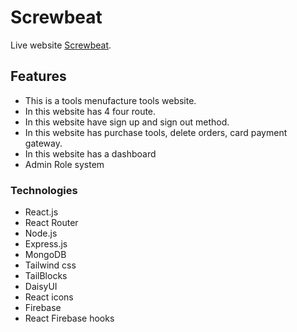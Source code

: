 # Screwbeat

Live website [Screwbeat](https://screwbeat-auth.web.app/).

## Features

* This is a tools menufacture tools website.
* In this website has 4 four route.
* In this website have sign up and sign out method.
* In this website has purchase tools, delete orders, card payment gateway.
* In this website has a dashboard
* Admin Role system

### Technologies
* React.js
* React Router
* Node.js
* Express.js
* MongoDB
* Tailwind css
* TailBlocks
* DaisyUI
* React icons
* Firebase
* React Firebase hooks 
